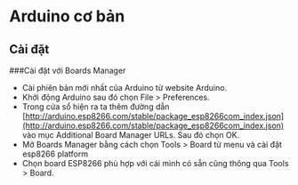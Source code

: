 # Arduino cơ bản

## Cài đặt
###Cài đặt với Boards Manager

- Cài phiên bản mới nhất của Arduino từ website Arduino.
- Khởi động Arduino sau đó chọn File > Preferences.
- Trong cửa sổ hiện ra ta thêm đường dẫn [http://arduino.esp8266.com/stable/package_esp8266com_index.json](http://arduino.esp8266.com/stable/package_esp8266com_index.json) vào mục Additional Board Manager URLs. Sau đó chọn OK.
- Mở Boards Manager bằng cách chọn Tools > Board từ menu và cài đặt esp8266 platform
- Chọn board ESP8266 phù hợp với cái mình có sẵn cũng thông qua Tools > Board.